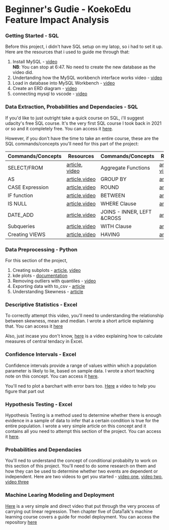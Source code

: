 Beginner's Gudie - KoekoEdu Feature Impact Analysis
================

### Getting Started - SQL
Before this project, i didn't have SQL setup on my latop, so i had to set it up. Here are the resources that i used to guide me through that:
1. Install MySQL - [video](https://youtu.be/Sfvpgu9ID2Q?si=wPrhT8c4P1yA5eXf) \
**NB**: You can stop at 6:47. No need to create the new database as the video did.
2. Undertanding how the MySQL workbench interface works video - [video](https://youtu.be/gPxiIBa59ZY?si=_SOsmK2DBUxjktIq)
3. Load in database into MySQL Workbench - [video](https://youtu.be/JgUuR67zvQg?si=V2u2aixZualw2xg9)
4. Create an ERD diagram - [video](https://youtu.be/pk_vtR28TyY?si=LJ9K0e41U-nKZ_4S)
5. connecting mysql to vscode - [video](https://www.youtube.com/watch?v=9ADd-_mM5Dw)
   
### Data Extraction, Probabilities and Dependacies - SQL
If you'd like to just outright take a quick course on SQL, i'll suggest udacity's free SQL course. It's the very first SQL course I took back in 2021 or so and it completely free. You can access it [here](https://www.udacity.com/course/sql-for-data-analysis--ud198).

However, if you don't have the time to take an entire course, these are the SQL commands/concepts you'll need for this part of the project:

| Commands/Concepts  |Resources   | Commands/Concepts        |  Resources | 
|:-------------------|----------------------|:-------------------------|------------|    
|SELECT/FROM |[article](https://www.w3schools.com/sql/sql_select.asp), [video](https://www.youtube.com/watch?v=YfTDBA45PHk)  |Aggregate Functions|[article](https://www.w3schools.com/sql/sql_aggregate_functions.asp), [video](https://www.youtube.com/watch?v=muwEdPsx534)|   
|AS                  |[article](https://www.w3schools.com/sql/sql_ref_as.asp),[video](https://www.youtube.com/watch?v=Lvh3Bd2yVFc) |GROUP BY              |[article](),[video]()                |
|CASE Expression     |[article](https://www.w3schools.com/sql/sql_case.asp),[video](https://www.youtube.com/watch?v=YoXAPtZOMZk)  |ROUND    |[article](),[video]()                | 
|IF function         |[article](https://www.w3schools.com/sql/func_mysql_if.asp),[video]()               |BETWEEN                   |[article](),[video]()            |
|IS NULL             |[article](),[video]()                |WHERE Clause              |[article](),[video]()            | 
|DATE_ADD            |[article](https://www.w3schools.com/mysql/func_mysql_date_add.asp),[video](https://www.youtube.com/shorts/1zEHiUDTR0Y)                |JOINS - INNER, LEFT &CROSS|[article](),[video]()            | 
|Subqueries          |[article](),[video]()                |WITH Clause               |[article](),[video]()            | 
|Creating VIEWS      |[article](),[video]()                |HAVING                    |[article](),[video]()            | 


### Data Preprocessing - Python
For this section of the project, 
1. Creating subplots - [article](https://matplotlib.org/stable/gallery/subplots_axes_and_figures/subplots_demo.html), [video](https://www.youtube.com/watch?v=LuPBzxTA-nA)
2. kde plots - [documentation](https://seaborn.pydata.org/generated/seaborn.kdeplot.html#seaborn.kdeplot)
3. Removing outliers with quantiles - [video](https://www.youtube.com/watch?v=7sJaRHF03K8)
4. Exporting data with to_csv - [article](https://www.geeksforgeeks.org/saving-a-pandas-dataframe-as-a-csv/)
5. Understanding Skewness - [article](https://www.scribbr.co.uk/stats/skewness-meaning/)
 
### Descriptive Statistics - Excel
To correctly attempt this video, you'll need to understanding the relationship between skewness, mean and median. I wrote a short article explaining that. You can access it [here](https://tinyurl.com/bdemm5w4)

Also, just incase you don't know, [here](https://www.youtube.com/watch?v=7A8dAYeulL4) is a video explaining how to calculate measures of central tendacy in Excel.

### Confidence Intervals - Excel
Confidence intervals provide a range of values within which a population parameter is likely to lie, based on sample data. I wrote a short teaching note on this concept. You can access it [here](). 

You'll ned to plot a barchart with error bars too. [Here](https://www.youtube.com/watch?v=I1R3-MFHER0) a video to help you figure that part out

### Hypothesis Testing - Excel
Hypothesis Testing is a method used to determine whether there is enough evidence in a sample of data to infer that a certain condition is true for the entire population. I wrote a very simple article on this concept and it contains all you need to attempt this section of the project. You can access it [here](https://medium.com/@themieadeyelu/that-very-simple-guide-to-hypothesis-testing-aaab3195b429).

### Probabilities and Dependacies
You'll ned to understand the concept of conditional probabilty to work on this section of this project. You'll need to do some research on them and how they can be used to determine whether two events are dependent or independent. Here are two videos to get you started - [video one](https://www.youtube.com/watch?v=ibINrxJLvlM), [video two](https://www.youtube.com/watch?v=_IgyaD7vOOA), [video three](https://www.youtube.com/watch?v=rUDhRX_wV78&t=4s)

### Machine Learing Modeling and Deployment
[Here](https://www.youtube.com/watch?v=_AJT-RND5NQ) is a very simple and direct video that put through the very process of carrying out linear regression. 
Then chapter five of DataTalk's machine learning course covers a guide for model deployment. You can access the repository [here](https://github.com/DataTalksClub/machine-learning-zoomcamp/tree/master/05-deployment)
